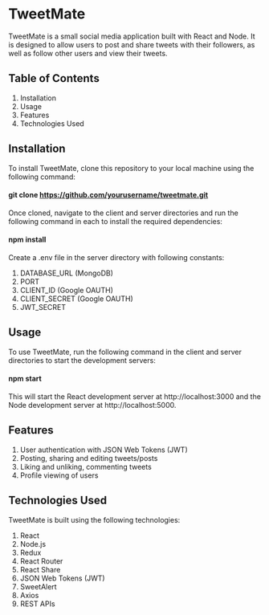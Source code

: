 # TweetMate
TweetMate is a small social media application built with React and Node. It is designed to allow users to post and share tweets with their followers, as well as follow other users and view their tweets.

## Table of Contents
1. Installation
2. Usage
3. Features
4. Technologies Used

## Installation
To install TweetMate, clone this repository to your local machine using the following command:
#### git clone https://github.com/yourusername/tweetmate.git

Once cloned, navigate to the client and server directories and run the following command in each to install the required dependencies:
#### npm install

Create a .env file in the server directory with following constants:
1. DATABASE_URL (MongoDB)
2. PORT
3. CLIENT_ID (Google OAUTH)
4. CLIENT_SECRET (Google OAUTH)
5. JWT_SECRET


## Usage
To use TweetMate, run the following command in the client and server directories to start the development servers:
#### npm start

This will start the React development server at http://localhost:3000 and the Node development server at http://localhost:5000.

## Features
1. User authentication with JSON Web Tokens (JWT)
2. Posting, sharing and editing tweets/posts
3. Liking and unliking, commenting tweets
4. Profile viewing of users

## Technologies Used
TweetMate is built using the following technologies:
1. React
2. Node.js
3. Redux
4. React Router
5. React Share
6. JSON Web Tokens (JWT)
7. SweetAlert
8. Axios
9. REST APIs

